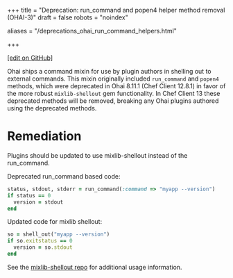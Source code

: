 +++
title = "Deprecation: run_command and popen4 helper method removal (OHAI-3)"
draft = false
robots = "noindex"


aliases = "/deprecations_ohai_run_command_helpers.html"


  
    
    
    
    
+++    

[\[edit on GitHub\]](https://github.com/chef/chef-web-docs/blob/master/content/deprecations_ohai_run_command_helpers.md)



Ohai ships a command mixin for use by plugin authors in shelling out to
external commands. This mixin originally included `run_command` and
`popen4` methods, which were deprecated in Ohai 8.11.1 (Chef Client
12.8.1) in favor of the more robust `mixlib-shellout` gem functionality.
In Chef Client 13 these deprecated methods will be removed, breaking any
Ohai plugins authored using the deprecated methods.

Remediation
===========

Plugins should be updated to use mixlib-shellout instead of the
run_command.

Deprecated run_command based code:

``` ruby
status, stdout, stderr = run_command(:command => "myapp --version")
if status == 0
  version = stdout
end
```

Updated code for mixlib shellout:

``` ruby
so = shell_out("myapp --version")
if so.exitstatus == 0
  version = so.stdout
end
```

See the [mixlib-shellout repo](https://github.com/chef/mixlib-shellout)
for additional usage information.
